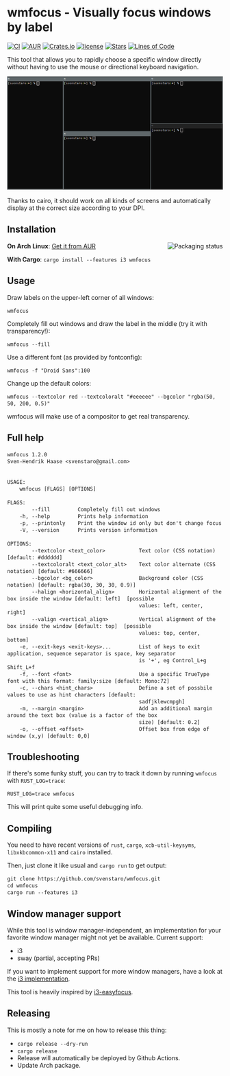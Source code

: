 # wmfocus - Visually focus windows by label

[![CI](https://github.com/svenstaro/wmfocus/workflows/CI/badge.svg)](https://github.com/svenstaro/wmfocus/actions)
[![AUR](https://img.shields.io/aur/version/wmfocus.svg)](https://aur.archlinux.org/packages/wmfocus/)
[![Crates.io](https://img.shields.io/crates/v/wmfocus.svg)](https://crates.io/crates/wmfocus)
[![license](http://img.shields.io/badge/license-MIT-blue.svg)](https://github.com/svenstaro/wmfocus/blob/master/LICENSE)
[![Stars](https://img.shields.io/github/stars/svenstaro/wmfocus.svg)](https://github.com/svenstaro/wmfocus/stargazers)
[![Lines of Code](https://tokei.rs/b1/github/svenstaro/wmfocus)](https://github.com/svenstaro/wmfocus)

This tool that allows you to rapidly choose a specific window directly without having to use the mouse or directional keyboard navigation.

![Screen cast](cast.apng)

Thanks to cairo, it should work on all kinds of screens and automatically display at the correct size according to your DPI.


## Installation

<a href="https://repology.org/project/wmfocus/versions"><img align="right" src="https://repology.org/badge/vertical-allrepos/wmfocus.svg" alt="Packaging status"></a>

**On Arch Linux**: [Get it from AUR](https://aur.archlinux.org/packages/wmfocus/)

**With Cargo**: `cargo install --features i3 wmfocus`

## Usage

Draw labels on the upper-left corner of all windows:

    wmfocus

Completely fill out windows and draw the label in the middle (try it with transparency!):

    wmfocus --fill

Use a different font (as provided by fontconfig):

    wmfocus -f "Droid Sans":100

Change up the default colors:

    wmfocus --textcolor red --textcoloralt "#eeeeee" --bgcolor "rgba(50, 50, 200, 0.5)"

wmfocus will make use of a compositor to get real transparency.

## Full help
```
wmfocus 1.2.0
Sven-Hendrik Haase <svenstaro@gmail.com>


USAGE:
    wmfocus [FLAGS] [OPTIONS]

FLAGS:
        --fill         Completely fill out windows
    -h, --help         Prints help information
    -p, --printonly    Print the window id only but don't change focus
    -V, --version      Prints version information

OPTIONS:
        --textcolor <text_color>           Text color (CSS notation) [default: #dddddd]
        --textcoloralt <text_color_alt>    Text color alternate (CSS notation) [default: #666666]
        --bgcolor <bg_color>               Background color (CSS notation) [default: rgba(30, 30, 30, 0.9)]
        --halign <horizontal_align>        Horizontal alignment of the box inside the window [default: left]  [possible
                                           values: left, center, right]
        --valign <vertical_align>          Vertical alignment of the box inside the window [default: top]  [possible
                                           values: top, center, bottom]
    -e, --exit-keys <exit-keys>...         List of keys to exit application, sequence separator is space, key separator
                                           is '+', eg Control_L+g Shift_L+f
    -f, --font <font>                      Use a specific TrueType font with this format: family:size [default: Mono:72]
    -c, --chars <hint_chars>               Define a set of possbile values to use as hint characters [default:
                                           sadfjklewcmpgh]
    -m, --margin <margin>                  Add an additional margin around the text box (value is a factor of the box
                                           size) [default: 0.2]
    -o, --offset <offset>                  Offset box from edge of window (x,y) [default: 0,0]
```

## Troubleshooting

If there's some funky stuff, you can try to track it down by running `wmfocus` with `RUST_LOG=trace`:

    RUST_LOG=trace wmfocus

This will print quite some useful debugging info.


## Compiling

You need to have recent versions of `rust`, `cargo`, `xcb-util-keysyms`, `libxkbcommon-x11` and `cairo` installed.

Then, just clone it like usual and `cargo run` to get output:

    git clone https://github.com/svenstaro/wmfocus.git
    cd wmfocus
    cargo run --features i3


## Window manager support

While this tool is window manager-independent, an implementation for your favorite window manager might not yet be available. Current support:

- i3
- sway (partial, accepting PRs)

If you want to implement support for more window managers, have a look at the [i3 implementation](https://github.com/svenstaro/wmfocus/blob/master/src/wm_i3.rs).

This tool is heavily inspired by [i3-easyfocus](https://github.com/cornerman/i3-easyfocus).


## Releasing

This is mostly a note for me on how to release this thing:

- `cargo release --dry-run`
- `cargo release`
- Release will automatically be deployed by Github Actions.
- Update Arch package.
